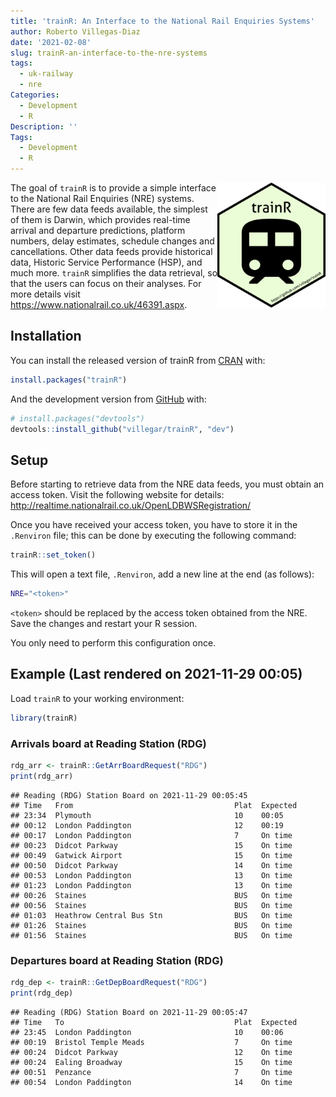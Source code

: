```yaml
---
title: 'trainR: An Interface to the National Rail Enquiries Systems'
author: Roberto Villegas-Diaz
date: '2021-02-08'
slug: trainR-an-interface-to-the-nre-systems
tags:
  - uk-railway
  - nre
Categories:
  - Development
  - R
Description: ''
Tags:
  - Development
  - R
---
```


<img src="https://raw.githubusercontent.com/villegar/trainR/main/inst/images/logo.png" alt="logo" align="right" height=200px/>

The goal of `trainR` is to provide a simple interface to the 
National Rail Enquiries (NRE) systems. There are few data feeds 
available, the simplest of them is Darwin, which provides real-time 
arrival and departure predictions, platform numbers, delay estimates, 
schedule changes and cancellations. Other data feeds provide historical 
data, Historic Service Performance (HSP), and much more. `trainR` 
simplifies the data retrieval, so that the users can focus on their 
analyses. For more details visit 
https://www.nationalrail.co.uk/46391.aspx.

## Installation

You can install the released version of trainR from [CRAN](https://CRAN.R-project.org) with:

``` r
install.packages("trainR")
```

And the development version from [GitHub](https://github.com/) with:

``` r
# install.packages("devtools")
devtools::install_github("villegar/trainR", "dev")
```

## Setup
Before starting to retrieve data from the NRE data feeds, you must obtain an access token. 
Visit the following website for details: http://realtime.nationalrail.co.uk/OpenLDBWSRegistration/

Once you have received your access token, you have to store it in the `.Renviron` file; this can be 
done by executing the following command:


```r
trainR::set_token()
```

This will open a text file, `.Renviron`, add a new line at the end (as follows):

```bash
NRE="<token>"
```

`<token>` should be replaced by the access token obtained from the NRE. Save the changes and restart 
your R session.

You only need to perform this configuration once.

## Example (Last rendered on 2021-11-29 00:05)

Load `trainR` to your working environment:

```r
library(trainR)
```

### Arrivals board at Reading Station (RDG)


```r
rdg_arr <- trainR::GetArrBoardRequest("RDG")
print(rdg_arr)
```

```
## Reading (RDG) Station Board on 2021-11-29 00:05:45
## Time   From                                    Plat  Expected
## 23:34  Plymouth                                10    00:05
## 00:12  London Paddington                       12    00:19
## 00:17  London Paddington                       7     On time
## 00:23  Didcot Parkway                          15    On time
## 00:49  Gatwick Airport                         15    On time
## 00:50  Didcot Parkway                          14    On time
## 00:53  London Paddington                       13    On time
## 01:23  London Paddington                       13    On time
## 00:26  Staines                                 BUS   On time
## 00:56  Staines                                 BUS   On time
## 01:03  Heathrow Central Bus Stn                BUS   On time
## 01:26  Staines                                 BUS   On time
## 01:56  Staines                                 BUS   On time
```

### Departures board at Reading Station (RDG)


```r
rdg_dep <- trainR::GetDepBoardRequest("RDG")
print(rdg_dep)
```

```
## Reading (RDG) Station Board on 2021-11-29 00:05:47
## Time   To                                      Plat  Expected
## 23:45  London Paddington                       10    00:06
## 00:19  Bristol Temple Meads                    7     On time
## 00:24  Didcot Parkway                          12    On time
## 00:24  Ealing Broadway                         15    On time
## 00:51  Penzance                                7     On time
## 00:54  London Paddington                       14    On time
```
